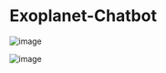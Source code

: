 # Exoplanet-Chatbot

![image](https://github.com/rayaran1000/Exoplanet-Chatbot/assets/122597408/23bf33f7-8dd9-4133-8814-1efa7b9a2bdb)

![image](https://github.com/rayaran1000/Exoplanet-Chatbot/assets/122597408/8991aa3a-b2f1-4c6f-9076-4632177fe6cb)
